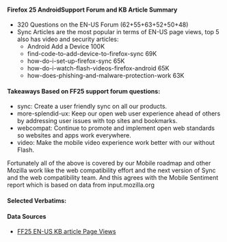 #### Firefox 25 AndroidSupport Forum and KB Article Summary

* 320 Questions on the EN-US Forum (62+55+63+52+50+48)
* Sync Articles are the most popular in terms of EN-US page views, top 5 also has video and security articles:
    * Android Add a Device 100K
    * find-code-to-add-device-to-firefox-sync 69K
    * how-do-i-set-up-firefox-sync 65K
    * how-do-i-watch-flash-videos-firefox-android 65K
    * how-does-phishing-and-malware-protection-work 63K


#### Takeaways Based on FF25 support forum questions:

* sync: Create a user friendly sync on all our products.
* more-splendid-ux: Keep our open web user experience ahead of others by addressing user issues with top sites and bookmarks.
* webcompat: Continue to promote and implement open web standards so websites and apps work everywhere.
* video: Make the mobile video experience work better with our without Flash.

Fortunately all of the above is covered by our Mobile roadmap and other Mozilla work like the web compatibility effort and the next version of Sync and the web compatibility team. And this agrees with the Mobile Sentiment report which is based on data from input.mozilla.org 

#### Selected Verbatims:

#### Data Sources

* [FF25 EN-US KB article Page Views](https://docs.google.com/a/mozilla.com/spreadsheet/ccc?key=0AnUgj7CpGlB0dDZ5YXVMSGEwMnh5d1cyUlJCNF84dVE&usp=sharing#gid=0) 



